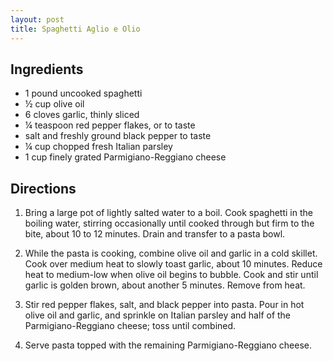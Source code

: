 ```yaml
---
layout: post
title: Spaghetti Aglio e Olio
---
```


## Ingredients
- 1 pound uncooked spaghetti
- ½ cup olive oil
- 6 cloves garlic, thinly sliced
- ¼ teaspoon red pepper flakes, or to taste
- salt and freshly ground black pepper to taste
- ¼ cup chopped fresh Italian parsley
- 1 cup finely grated Parmigiano-Reggiano cheese

## Directions
1. Bring a large pot of lightly salted water to a boil.
Cook spaghetti in the boiling water, stirring occasionally until cooked through 
but firm to the bite, about 10 to 12 minutes. Drain and transfer to a pasta bowl.

2. While the pasta is cooking, combine olive oil and garlic in a cold skillet. 
Cook over medium heat to slowly toast garlic, about 10 minutes. 
Reduce heat to medium-low when olive oil begins to bubble. 
Cook and stir until garlic is golden brown, about another 5 minutes. 
Remove from heat.

3. Stir red pepper flakes, salt, and black pepper into pasta. 
Pour in hot olive oil and garlic, and sprinkle on Italian parsley and half of the Parmigiano-Reggiano cheese; 
toss until combined.

4. Serve pasta topped with the remaining Parmigiano-Reggiano cheese.
